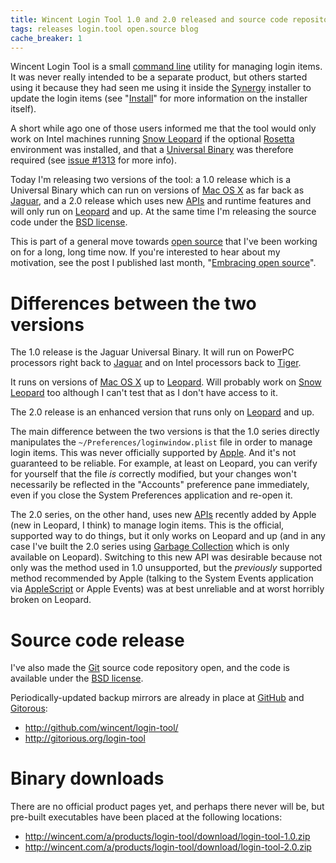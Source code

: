 ```yaml
---
title: Wincent Login Tool 1.0 and 2.0 released and source code repository now public
tags: releases login.tool open.source blog
cache_breaker: 1
---
```


Wincent Login Tool is a small [command line](/wiki/command_line) utility for managing login items. It was never really intended to be a separate product, but others started using it because they had seen me using it inside the [Synergy](/wiki/Synergy) installer to update the login items (see "[Install](/wiki/Install)" for more information on the installer itself).

A short while ago one of those users informed me that the tool would only work on Intel machines running [Snow Leopard](/wiki/Snow_Leopard) if the optional [Rosetta](/wiki/Rosetta) environment was installed, and that a [Universal Binary](/wiki/Universal_Binary) was therefore required (see [issue \#1313](/issues/1313) for more info).

Today I'm releasing two versions of the tool: a 1.0 release which is a Universal Binary which can run on versions of [Mac OS X](/wiki/Mac_OS_X) as far back as [Jaguar](/wiki/Jaguar), and a 2.0 release which uses new [APIs](/wiki/APIs) and runtime features and will only run on [Leopard](/wiki/Leopard) and up. At the same time I'm releasing the source code under the [BSD license](/wiki/BSD_license).

This is part of a general move towards [open source](/wiki/open_source) that I've been working on for a long, long time now. If you're interested to hear about my motivation, see the post I published last month, "[Embracing open source](/blog/embracing-open-source)".

# Differences between the two versions

The 1.0 release is the Jaguar Universal Binary. It will run on PowerPC processors right back to [Jaguar](/wiki/Jaguar) and on Intel processors back to [Tiger](/wiki/Tiger).

It runs on versions of [Mac OS X](/wiki/Mac_OS_X) up to [Leopard](/wiki/Leopard). Will probably work on [Snow Leopard](/wiki/Snow_Leopard) too although I can't test that as I don't have access to it.

The 2.0 release is an enhanced version that runs only on [Leopard](/wiki/Leopard) and up.

The main difference between the two versions is that the 1.0 series directly manipulates the `~/Preferences/loginwindow.plist` file in order to manage login items. This was never officially supported by [Apple](/wiki/Apple). And it's not guaranteed to be reliable. For example, at least on Leopard, you can verify for yourself that the file _is_ correctly modified, but your changes won't necessarily be reflected in the "Accounts" preference pane immediately, even if you close the System Preferences application and re-open it.

The 2.0 series, on the other hand, uses new [APIs](/wiki/APIs) recently added by Apple (new in Leopard, I think) to manage login items. This is the official, supported way to do things, but it only works on Leopard and up (and in any case I've built the 2.0 series using [Garbage Collection](/wiki/Garbage_Collection) which is only available on Leopard). Switching to this new API was desirable because not only was the method used in 1.0 unsupported, but the _previously_ supported method recommended by Apple (talking to the System Events application via [AppleScript](/wiki/AppleScript) or Apple Events) was at best unreliable and at worst horribly broken on Leopard.

# Source code release

I've also made the [Git](/wiki/Git) source code repository open, and the code is available under the [BSD license](/wiki/BSD_license).

Periodically-updated backup mirrors are already in place at [GitHub](/wiki/GitHub) and [Gitorous](/wiki/Gitorous):

-   <http://github.com/wincent/login-tool/>
-   <http://gitorious.org/login-tool>

# Binary downloads

There are no official product pages yet, and perhaps there never will be, but pre-built executables have been placed at the following locations:

-   <http://wincent.com/a/products/login-tool/download/login-tool-1.0.zip>
-   <http://wincent.com/a/products/login-tool/download/login-tool-2.0.zip>
